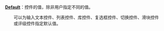 [**Default**](properties-data.md)：控件的值，除非用户指定不同的值。

<p style="margin-left: 2.0em">可以为输入文本控件、列表控件、库控件、复选框控件、切换控件、滑块控件或评级控件指定默认值。

